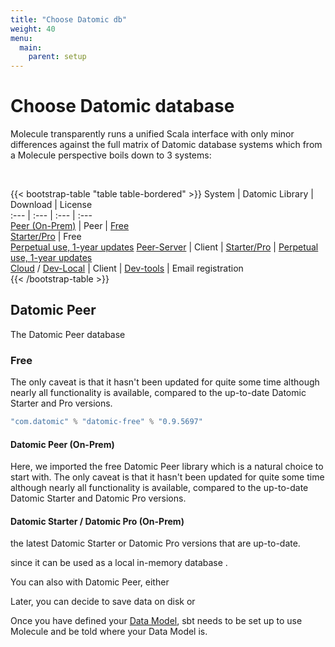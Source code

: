 ```yaml
---
title: "Choose Datomic db"
weight: 40
menu:
  main:
    parent: setup
---
```


# Choose Datomic database

Molecule transparently runs a unified Scala interface with only minor differences against the full matrix of Datomic database systems which from a Molecule perspective boils down to 3 systems:

<br>

{{< bootstrap-table "table table-bordered" >}}
System | Datomic Library | Download | License                 
:---   | :---     | :---     | :---                     
[Peer (On-Prem)](https://docs.datomic.com/on-prem/peer-getting-started.html)                                    | Peer   | [Free](https://my.datomic.com/downloads/free) <br> [Starter/Pro](https://www.datomic.com/get-datomic.html) | Free <br> [Perpetual use, 1-year updates](https://www.datomic.com/on-prem-eula.html)
[Peer-Server](https://docs.datomic.com/on-prem/peer-server.html)                                                | Client | [Starter/Pro](https://www.datomic.com/get-datomic.html) | [Perpetual use, 1-year updates](https://www.datomic.com/on-prem-eula.html)  
[Cloud](https://docs.datomic.com/cloud/index.html) / [Dev-Local](https://docs.datomic.com/cloud/dev-local.html) | Client | [Dev-tools](https://cognitect.com/dev-tools)                    | Email registration               
{{< /bootstrap-table >}}



## Datomic Peer

The Datomic Peer database 

### Free

The only caveat is that it hasn't been updated for quite some time although nearly all functionality is available, compared to the up-to-date Datomic Starter and Pro versions.

```scala
"com.datomic" % "datomic-free" % "0.9.5697"
```




#### Datomic Peer (On-Prem)
Here, we imported the free Datomic Peer library which is a natural choice to start with. The only caveat is that it hasn't been updated for quite some time although nearly all functionality is available, compared to the up-to-date Datomic Starter and Datomic Pro versions.

#### Datomic Starter / Datomic Pro (On-Prem)
the latest Datomic Starter or Datomic Pro versions that are up-to-date.


since it can be used as a local in-memory database .

You can also  with Datomic Peer, either

Later, you can decide to save data on disk or















Once you have defined your [Data Model](/setup/data-model), sbt needs to be set up to use Molecule and be told where your Data Model is.



[free]:https://my.datomic.com/downloads/free
[pro]:https://www.datomic.com/get-datomic.html
[dev]:https://cognitect.com/dev-tools